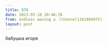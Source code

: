 ```yaml
---
title: 878
date: 2023-05-18 20:48:28
from: endless шизing ⍼ (channel1162404975)
layout: post
---
```


бабушка игоря
